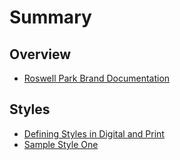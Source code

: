 # Summary

## Overview

* [Roswell Park Brand Documentation](README.md)

## Styles

* [Defining Styles in Digital and Print](methods.md)
* [Sample Style One](sample-style-one.md)

